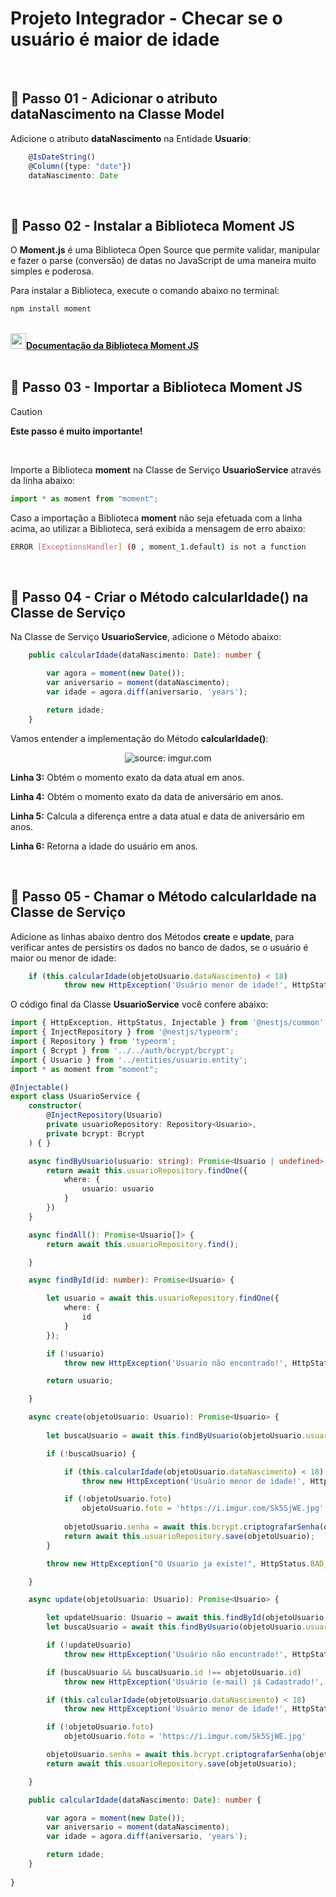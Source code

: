 <h1>Projeto Integrador - Checar se o usuário é maior de idade</h1>

<br />

<h2>👣 Passo 01 - Adicionar o atributo dataNascimento na Classe Model</h2>



Adicione o atributo **dataNascimento** na Entidade **Usuario**:

```ts
    @IsDateString()
    @Column({type: "date"})
    dataNascimento: Date
```

<br />

<h2>👣 Passo 02 - Instalar a Biblioteca Moment JS</h2>



O **Moment.js** é uma Biblioteca Open Source que permite validar, manipular e fazer o parse (conversão) de datas no JavaScript de uma maneira muito simples e poderosa.

Para instalar a Biblioteca, execute o comando abaixo no terminal:

```bash
npm install moment
```

<br />

<div align="left"><img src="https://i.imgur.com/40SR2gG.png" title="source: imgur.com" width="25px"/><a href="https://momentjs.com/" target="_blank"><b>Documentação da Biblioteca Moment JS</b></a></div>

<br />

<h2>👣 Passo 03 - Importar a Biblioteca Moment JS</h2>



> [!CAUTION]
>
> **Este passo é muito importante!** 

<br />

Importe a Biblioteca **moment** na Classe de Serviço **UsuarioService** através da linha abaixo:

```ts
import * as moment from "moment";
```

Caso a importação a Biblioteca **moment** não seja efetuada com a linha acima, ao utilizar a Biblioteca, será exibida a mensagem de erro abaixo:

```bash
ERROR [ExceptionsHandler] (0 , moment_1.default) is not a function
```

<br />

<h2>👣 Passo 04 - Criar o Método calcularIdade() na Classe de Serviço</h2>



Na Classe de Serviço **UsuarioService**, adicione o Método abaixo:

```ts
    public calcularIdade(dataNascimento: Date): number {

        var agora = moment(new Date()); 
        var aniversario = moment(dataNascimento);
        var idade = agora.diff(aniversario, 'years');

        return idade;
    }
```

Vamos entender a implementação do Método **calcularIdade()**:

<div align="center"><img src="https://i.imgur.com/SkQ9uMz.png" title="source: imgur.com" /></div>

**Linha 3:** Obtém o momento exato da data atual em anos.

**Linha 4:** Obtém o momento exato da data de aniversário em anos.

**Linha 5:** Calcula a diferença entre a data atual e data de aniversário em anos.

**Linha 6:** Retorna a idade do usuário em anos.

<br />

<h2>👣 Passo 05 - Chamar o Método calcularIdade na Classe de Serviço</h2>



Adicione as linhas abaixo dentro dos Métodos **create** e **update**, para verificar antes de persistirs os dados no banco de dados, se o usuário é maior ou menor de idade:

```ts
	if (this.calcularIdade(objetoUsuario.dataNascimento) < 18)
            throw new HttpException('Usuário menor de idade!', HttpStatus.BAD_REQUEST);
```

O código final da Classe **UsuarioService** você confere abaixo:

```ts
import { HttpException, HttpStatus, Injectable } from '@nestjs/common';
import { InjectRepository } from '@nestjs/typeorm';
import { Repository } from 'typeorm';
import { Bcrypt } from '../../auth/bcrypt/bcrypt';
import { Usuario } from '../entities/usuario.entity';
import * as moment from "moment";

@Injectable()
export class UsuarioService {
    constructor(
        @InjectRepository(Usuario)
        private usuarioRepository: Repository<Usuario>,
        private bcrypt: Bcrypt
    ) { }

    async findByUsuario(usuario: string): Promise<Usuario | undefined> {
        return await this.usuarioRepository.findOne({
            where: {
                usuario: usuario
            }
        })
    }

    async findAll(): Promise<Usuario[]> {
        return await this.usuarioRepository.find();

    }

    async findById(id: number): Promise<Usuario> {

        let usuario = await this.usuarioRepository.findOne({
            where: {
                id
            }
        });

        if (!usuario)
            throw new HttpException('Usuario não encontrado!', HttpStatus.NOT_FOUND);

        return usuario;

    }

    async create(objetoUsuario: Usuario): Promise<Usuario> {
        
        let buscaUsuario = await this.findByUsuario(objetoUsuario.usuario);

        if (!buscaUsuario) {

            if (this.calcularIdade(objetoUsuario.dataNascimento) < 18)
                throw new HttpException('Usuário menor de idade!', HttpStatus.BAD_REQUEST);

            if (!objetoUsuario.foto)
                objetoUsuario.foto = 'https://i.imgur.com/Sk5SjWE.jpg'
            
            objetoUsuario.senha = await this.bcrypt.criptografarSenha(objetoUsuario.senha)
            return await this.usuarioRepository.save(objetoUsuario);
        }

        throw new HttpException("O Usuario ja existe!", HttpStatus.BAD_REQUEST);

    }

    async update(objetoUsuario: Usuario): Promise<Usuario> {

        let updateUsuario: Usuario = await this.findById(objetoUsuario.id);
        let buscaUsuario = await this.findByUsuario(objetoUsuario.usuario);

        if (!updateUsuario)
            throw new HttpException('Usuário não encontrado!', HttpStatus.NOT_FOUND);

        if (buscaUsuario && buscaUsuario.id !== objetoUsuario.id)
            throw new HttpException('Usuário (e-mail) já Cadastrado!', HttpStatus.BAD_REQUEST);

        if (this.calcularIdade(objetoUsuario.dataNascimento) < 18)
            throw new HttpException('Usuário menor de idade!', HttpStatus.BAD_REQUEST);

        if (!objetoUsuario.foto)
            objetoUsuario.foto = 'https://i.imgur.com/Sk5SjWE.jpg'

        objetoUsuario.senha = await this.bcrypt.criptografarSenha(objetoUsuario.senha)
        return await this.usuarioRepository.save(objetoUsuario);

    }

    public calcularIdade(dataNascimento: Date): number {

        var agora = moment(new Date()); 
        var aniversario = moment(dataNascimento);
        var idade = agora.diff(aniversario, 'years');

        return idade;
    }
    
}
```

